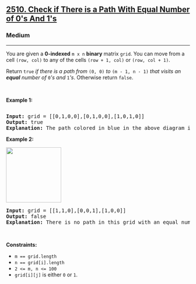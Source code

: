 <h2><a href="https://leetcode.com/problems/check-if-there-is-a-path-with-equal-number-of-0s-and-1s/">2510. Check if There is a Path With Equal Number of 0's And 1's</a></h2><h3>Medium</h3><hr><div><p>You are given a <strong>0-indexed</strong> <code>m x n</code> <strong>binary</strong> matrix <code>grid</code>. You can move from a cell <code>(row, col)</code> to any of the cells <code>(row + 1, col)</code> or <code>(row, col + 1)</code>.</p>

<p>Return <code>true</code><em> if there is a path from </em><code>(0, 0)</code><em> to </em><code>(m - 1, n - 1)</code><em> that visits an <strong>equal</strong> number of </em><code>0</code><em>'s and </em><code>1</code><em>'s</em>. Otherwise return <code>false</code>.</p>

<p>&nbsp;</p>
<p><strong class="example">Example 1:</strong></p>
<img alt="" src="https://assets.leetcode.com/uploads/2022/12/20/yetgriddrawio-4.png">
<pre style="position: relative;"><strong>Input:</strong> grid = [[0,1,0,0],[0,1,0,0],[1,0,1,0]]
<strong>Output:</strong> true
<strong>Explanation:</strong> The path colored in blue in the above diagram is a valid path because we have 3 cells with a value of 1 and 3 with a value of 0. Since there is a valid path, we return true.
<div class="open_grepper_editor" title="Edit &amp; Save To Grepper"></div></pre>

<p><strong class="example">Example 2:</strong></p>
<img alt="" src="https://assets.leetcode.com/uploads/2022/12/20/yetgrid2drawio-1.png" style="width: 151px; height: 151px;">
<pre style="position: relative;"><strong>Input:</strong> grid = [[1,1,0],[0,0,1],[1,0,0]]
<strong>Output:</strong> false
<strong>Explanation:</strong> There is no path in this grid with an equal number of 0's and 1's.
<div class="open_grepper_editor" title="Edit &amp; Save To Grepper"></div></pre>

<p>&nbsp;</p>
<p><strong>Constraints:</strong></p>

<ul>
	<li><code>m == grid.length</code></li>
	<li><code>n == grid[i].length</code></li>
	<li><code>2 &lt;= m, n &lt;= 100</code></li>
	<li><code>grid[i][j]</code> is either <code>0</code> or <code>1</code>.</li>
</ul>
</div>